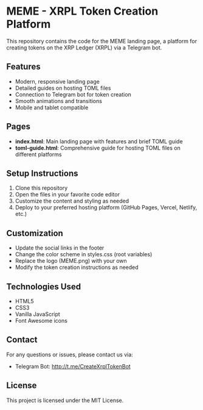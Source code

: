 # MEME - XRPL Token Creation Platform

This repository contains the code for the MEME landing page, a platform for creating tokens on the XRP Ledger (XRPL) via a Telegram bot.

## Features

- Modern, responsive landing page
- Detailed guides on hosting TOML files
- Connection to Telegram bot for token creation
- Smooth animations and transitions
- Mobile and tablet compatible

## Pages

- **index.html**: Main landing page with features and brief TOML guide
- **toml-guide.html**: Comprehensive guide for hosting TOML files on different platforms

## Setup Instructions

1. Clone this repository
2. Open the files in your favorite code editor
3. Customize the content and styling as needed
4. Deploy to your preferred hosting platform (GitHub Pages, Vercel, Netlify, etc.)

## Customization

- Update the social links in the footer
- Change the color scheme in styles.css (root variables)
- Replace the logo (MEME.png) with your own
- Modify the token creation instructions as needed

## Technologies Used

- HTML5
- CSS3
- Vanilla JavaScript
- Font Awesome icons

## Contact

For any questions or issues, please contact us via:
- Telegram Bot: http://t.me/CreateXrplTokenBot

## License

This project is licensed under the MIT License. 